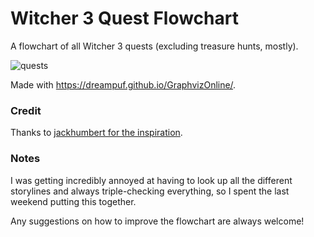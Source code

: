 # Witcher 3 Quest Flowchart

A flowchart of all Witcher 3 quests (excluding treasure hunts, mostly).

![quests](witcher3_quests.svg)

Made with https://dreampuf.github.io/GraphvizOnline/.

### Credit

Thanks to [jackhumbert for the inspiration](https://github.com/jackhumbert/the-witcher-3-quest-flowchart).

### Notes

I was getting incredibly annoyed at having to look up all the different storylines and always triple-checking everything, so I spent the last weekend putting this together.

Any suggestions on how to improve the flowchart are always welcome!
